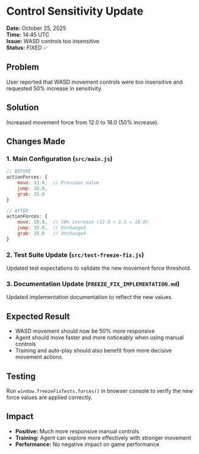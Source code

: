 # Control Sensitivity Update

**Date:** October 25, 2025  
**Time:** 14:45 UTC  
**Issue:** WASD controls too insensitive  
**Status:** FIXED ✅

## Problem
User reported that WASD movement controls were too insensitive and requested 50% increase in sensitivity.

## Solution
Increased movement force from 12.0 to 18.0 (50% increase).

## Changes Made

### 1. Main Configuration (`src/main.js`)
```javascript
// BEFORE
actionForces: {
    move: 12.0,  // Previous value
    jump: 10.0,
    grab: 25.0
}

// AFTER  
actionForces: {
    move: 18.0,  // 50% increase (12.0 × 1.5 = 18.0)
    jump: 10.0,  // Unchanged
    grab: 25.0   // Unchanged
}
```

### 2. Test Suite Update (`src/test-freeze-fix.js`)
Updated test expectations to validate the new movement force threshold.

### 3. Documentation Update (`FREEZE_FIX_IMPLEMENTATION.md`)
Updated implementation documentation to reflect the new values.

## Expected Result
- WASD movement should now be 50% more responsive
- Agent should move faster and more noticeably when using manual controls
- Training and auto-play should also benefit from more decisive movement actions

## Testing
Run `window.freezeFixTests.forces()` in browser console to verify the new force values are applied correctly.

## Impact
- **Positive:** Much more responsive manual controls
- **Training:** Agent can explore more effectively with stronger movement
- **Performance:** No negative impact on game performance